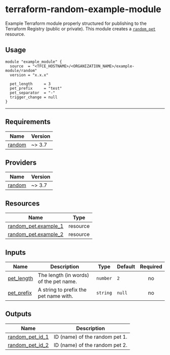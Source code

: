 # terraform-random-example-module

Example Terraform module properly structured for publishing to the Terraform Registry (public or private). This module creates a [`random_pet`](https://registry.terraform.io/providers/hashicorp/random/latest/docs/resources/pet) resource.

## Usage

```hcl
module "example_module" {
  source  = "<TFCE_HOSTNAME>/<ORGANIZATION_NAME>/example-module/random"
  version = "x.x.x"

  pet_length     = 3
  pet_prefix     = "test"
  pet_separator  = "-"
  trigger_change = null
}
```

---

<!-- BEGIN_TF_DOCS -->
## Requirements

| Name | Version |
|------|---------|
| <a name="requirement_random"></a> [random](#requirement\_random) | ~> 3.7 |

## Providers

| Name | Version |
|------|---------|
| <a name="provider_random"></a> [random](#provider\_random) | ~> 3.7 |

## Resources

| Name | Type |
|------|------|
| [random_pet.example_1](https://registry.terraform.io/providers/hashicorp/random/latest/docs/resources/pet) | resource |
| [random_pet.example_2](https://registry.terraform.io/providers/hashicorp/random/latest/docs/resources/pet) | resource |

## Inputs

| Name | Description | Type | Default | Required |
|------|-------------|------|---------|:--------:|
| <a name="input_pet_length"></a> [pet\_length](#input\_pet\_length) | The length (in words) of the pet name. | `number` | `2` | no |
| <a name="input_pet_prefix"></a> [pet\_prefix](#input\_pet\_prefix) | A string to prefix the pet name with. | `string` | `null` | no |

## Outputs

| Name | Description |
|------|-------------|
| <a name="output_random_pet_id_1"></a> [random\_pet\_id\_1](#output\_random\_pet\_id\_1) | ID (name) of the random pet 1. |
| <a name="output_random_pet_id_2"></a> [random\_pet\_id\_2](#output\_random\_pet\_id\_2) | ID (name) of the random pet 2. |
<!-- END_TF_DOCS -->